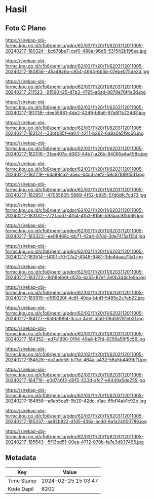 # Hasil

## Foto C Plano

https://sirekap-obj-formc.kpu.go.id/c1b8/pemilu/pdpr/62/03/11/20/11/6203112011005-20240217-180324--bc678be7-cef0-488a-96d6-531542b196ea.jpg

https://sirekap-obj-formc.kpu.go.id/c1b8/pemilu/pdpr/62/03/11/20/11/6203112011005-20240217-180856--45a48a9a-c854-4664-bb5b-07ebe075de2d.jpg

https://sirekap-obj-formc.kpu.go.id/c1b8/pemilu/pdpr/62/03/11/20/11/6203112011005-20240217-211523--91590425-d7b3-4765-a6ad-8878e78f4a3d.jpg

https://sirekap-obj-formc.kpu.go.id/c1b8/pemilu/pdpr/62/03/11/20/11/6203112011005-20240217-181738--dee55981-4de2-4249-b8a6-97a6f1b224d3.jpg

https://sirekap-obj-formc.kpu.go.id/c1b8/pemilu/pdpr/62/03/11/20/11/6203112011005-20240217-182124--33bfb85f-ea04-4211-b262-6a9a0a5f9c66.jpg

https://sirekap-obj-formc.kpu.go.id/c1b8/pemilu/pdpr/62/03/11/20/11/6203112011005-20240217-182516--31ee407a-d083-44b7-a26b-94085a4a458e.jpg

https://sirekap-obj-formc.kpu.go.id/c1b8/pemilu/pdpr/62/03/11/20/11/6203112011005-20240217-182719--64a89ca2-a5ec-44cd-aef2-59c9788915d1.jpg

https://sirekap-obj-formc.kpu.go.id/c1b8/pemilu/pdpr/62/03/11/20/11/6203112011005-20240217-182957--47055605-5969-4f52-b935-57d6dfc7cd73.jpg

https://sirekap-obj-formc.kpu.go.id/c1b8/pemilu/pdpr/62/03/11/20/11/6203112011005-20240217-183132--7721acd7-4f54-41b3-91b6-b93aac915b66.jpg

https://sirekap-obj-formc.kpu.go.id/c1b8/pemilu/pdpr/62/03/11/20/11/6203112011005-20240217-183323--ee08468c-bb71-42a4-87dd-3de7415a113d.jpg

https://sirekap-obj-formc.kpu.go.id/c1b8/pemilu/pdpr/62/03/11/20/11/6203112011005-20240217-183514--f4101c70-27a2-4348-9481-3de4daaa73a1.jpg

https://sirekap-obj-formc.kpu.go.id/c1b8/pemilu/pdpr/62/03/11/20/11/6203112011005-20240217-183722--8d18e9e9-d02b-4a55-87ef-3e0b3d4c1e9a.jpg

https://sirekap-obj-formc.kpu.go.id/c1b8/pemilu/pdpr/62/03/11/20/11/6203112011005-20240217-183919--d519220f-4c8f-40da-bb41-5485e2e7eb22.jpg

https://sirekap-obj-formc.kpu.go.id/c1b8/pemilu/pdpr/62/03/11/20/11/6203112011005-20240217-184127--659b9994-3cca-4def-afa0-08d59781eb3f.jpg

https://sirekap-obj-formc.kpu.go.id/c1b8/pemilu/pdpr/62/03/11/20/11/6203112011005-20240217-184352--ed7e1990-0f94-49a8-b7fd-8299a58f5c56.jpg

https://sirekap-obj-formc.kpu.go.id/c1b8/pemilu/pdpr/62/03/11/20/11/6203112011005-20240217-184528--da2adc58-b73d-464a-a432-56a5b4491bf1.jpg

https://sirekap-obj-formc.kpu.go.id/c1b8/pemilu/pdpr/62/03/11/20/11/6203112011005-20240217-184716--e0d746f2-d915-433d-afc7-e6449a5de255.jpg

https://sirekap-obj-formc.kpu.go.id/c1b8/pemilu/pdpr/62/03/11/20/11/6203112011005-20240217-184858--a6ab5ea5-9b20-42dc-b1ae-65d14ab1c92b.jpg

https://sirekap-obj-formc.kpu.go.id/c1b8/pemilu/pdpr/62/03/11/20/11/6203112011005-20240217-185337--aa82b822-d1d5-436a-acdd-8a1a24000786.jpg

https://sirekap-obj-formc.kpu.go.id/c1b8/pemilu/pdpr/62/03/11/20/11/6203112011005-20240217-185543--5f13bd51-00ea-4712-878b-fa7e3d837495.jpg


## Metadata

| Key        | Value               |
| ---------- | ------------------- |
| Time Stamp | 2024-02-25 15:03:47 |
| Kode Dapil | 6201                |



